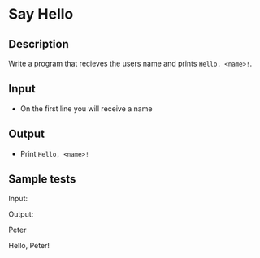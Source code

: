 # Say Hello

## Description

Write a program that recieves the users name and prints  `Hello, <name>!`.

## Input

-   On the first line you will receive a name

## Output

-   Print  `Hello, <name>!`

## Sample tests

Input:

Output:

Peter

Hello, Peter!